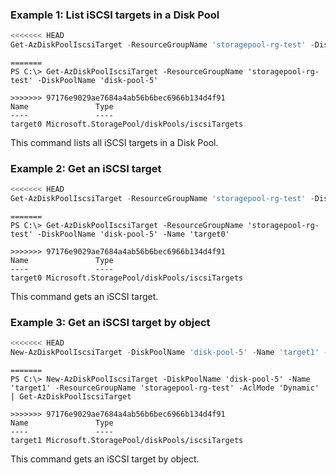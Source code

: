 ### Example 1: List iSCSI targets in a Disk Pool
```powershell
<<<<<<< HEAD
Get-AzDiskPoolIscsiTarget -ResourceGroupName 'storagepool-rg-test' -DiskPoolName 'disk-pool-5'
```

```output
=======
PS C:\> Get-AzDiskPoolIscsiTarget -ResourceGroupName 'storagepool-rg-test' -DiskPoolName 'disk-pool-5'

>>>>>>> 97176e9029ae7684a4ab56b6bec6966b134d4f91
Name               Type
----               ----
target0 Microsoft.StoragePool/diskPools/iscsiTargets
```

This command lists all iSCSI targets in a Disk Pool.

### Example 2: Get an iSCSI target
```powershell
<<<<<<< HEAD
Get-AzDiskPoolIscsiTarget -ResourceGroupName 'storagepool-rg-test' -DiskPoolName 'disk-pool-5' -Name 'target0'
```

```output
=======
PS C:\> Get-AzDiskPoolIscsiTarget -ResourceGroupName 'storagepool-rg-test' -DiskPoolName 'disk-pool-5' -Name 'target0'

>>>>>>> 97176e9029ae7684a4ab56b6bec6966b134d4f91
Name               Type
----               ----
target0 Microsoft.StoragePool/diskPools/iscsiTargets
```

This command gets an iSCSI target.

### Example 3: Get an iSCSI target by object
```powershell
<<<<<<< HEAD
New-AzDiskPoolIscsiTarget -DiskPoolName 'disk-pool-5' -Name 'target1' -ResourceGroupName 'storagepool-rg-test' -AclMode 'Dynamic' | Get-AzDiskPoolIscsiTarget
```

```output
=======
PS C:\> New-AzDiskPoolIscsiTarget -DiskPoolName 'disk-pool-5' -Name 'target1' -ResourceGroupName 'storagepool-rg-test' -AclMode 'Dynamic' | Get-AzDiskPoolIscsiTarget

>>>>>>> 97176e9029ae7684a4ab56b6bec6966b134d4f91
Name               Type
----               ----
target1 Microsoft.StoragePool/diskPools/iscsiTargets
```

This command gets an iSCSI target by object.
